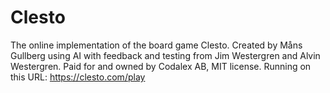 # Clesto
The online implementation of the board game Clesto.
Created by Måns Gullberg using AI with feedback and testing from Jim Westergren and Alvin Westergren.
Paid for and owned by Codalex AB, MIT license.
Running on this URL: https://clesto.com/play

